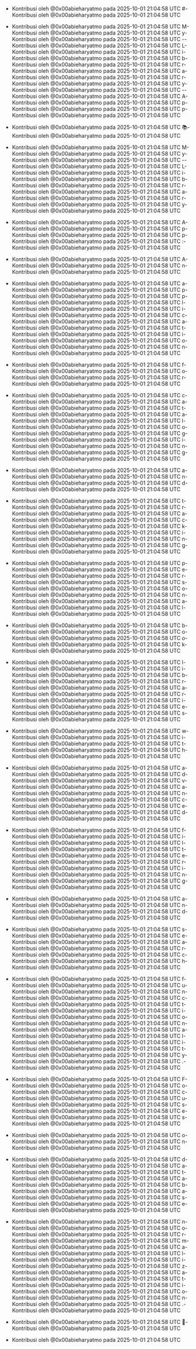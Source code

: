 - Kontribusi oleh @0x00abieharyatmo pada 2025-10-01 21:04:58 UTC
#- Kontribusi oleh @0x00abieharyatmo pada 2025-10-01 21:04:58 UTC
 - Kontribusi oleh @0x00abieharyatmo pada 2025-10-01 21:04:58 UTC
M- Kontribusi oleh @0x00abieharyatmo pada 2025-10-01 21:04:58 UTC
y- Kontribusi oleh @0x00abieharyatmo pada 2025-10-01 21:04:58 UTC
-- Kontribusi oleh @0x00abieharyatmo pada 2025-10-01 21:04:58 UTC
L- Kontribusi oleh @0x00abieharyatmo pada 2025-10-01 21:04:58 UTC
i- Kontribusi oleh @0x00abieharyatmo pada 2025-10-01 21:04:58 UTC
b- Kontribusi oleh @0x00abieharyatmo pada 2025-10-01 21:04:58 UTC
r- Kontribusi oleh @0x00abieharyatmo pada 2025-10-01 21:04:58 UTC
a- Kontribusi oleh @0x00abieharyatmo pada 2025-10-01 21:04:58 UTC
r- Kontribusi oleh @0x00abieharyatmo pada 2025-10-01 21:04:58 UTC
y- Kontribusi oleh @0x00abieharyatmo pada 2025-10-01 21:04:58 UTC
-- Kontribusi oleh @0x00abieharyatmo pada 2025-10-01 21:04:58 UTC
A- Kontribusi oleh @0x00abieharyatmo pada 2025-10-01 21:04:58 UTC
p- Kontribusi oleh @0x00abieharyatmo pada 2025-10-01 21:04:58 UTC
p- Kontribusi oleh @0x00abieharyatmo pada 2025-10-01 21:04:58 UTC

- Kontribusi oleh @0x00abieharyatmo pada 2025-10-01 21:04:58 UTC
📚- Kontribusi oleh @0x00abieharyatmo pada 2025-10-01 21:04:58 UTC
 - Kontribusi oleh @0x00abieharyatmo pada 2025-10-01 21:04:58 UTC
M- Kontribusi oleh @0x00abieharyatmo pada 2025-10-01 21:04:58 UTC
y- Kontribusi oleh @0x00abieharyatmo pada 2025-10-01 21:04:58 UTC
-- Kontribusi oleh @0x00abieharyatmo pada 2025-10-01 21:04:58 UTC
L- Kontribusi oleh @0x00abieharyatmo pada 2025-10-01 21:04:58 UTC
i- Kontribusi oleh @0x00abieharyatmo pada 2025-10-01 21:04:58 UTC
b- Kontribusi oleh @0x00abieharyatmo pada 2025-10-01 21:04:58 UTC
r- Kontribusi oleh @0x00abieharyatmo pada 2025-10-01 21:04:58 UTC
a- Kontribusi oleh @0x00abieharyatmo pada 2025-10-01 21:04:58 UTC
r- Kontribusi oleh @0x00abieharyatmo pada 2025-10-01 21:04:58 UTC
y- Kontribusi oleh @0x00abieharyatmo pada 2025-10-01 21:04:58 UTC
 - Kontribusi oleh @0x00abieharyatmo pada 2025-10-01 21:04:58 UTC
A- Kontribusi oleh @0x00abieharyatmo pada 2025-10-01 21:04:58 UTC
p- Kontribusi oleh @0x00abieharyatmo pada 2025-10-01 21:04:58 UTC
p- Kontribusi oleh @0x00abieharyatmo pada 2025-10-01 21:04:58 UTC
:- Kontribusi oleh @0x00abieharyatmo pada 2025-10-01 21:04:58 UTC
 - Kontribusi oleh @0x00abieharyatmo pada 2025-10-01 21:04:58 UTC
A- Kontribusi oleh @0x00abieharyatmo pada 2025-10-01 21:04:58 UTC
n- Kontribusi oleh @0x00abieharyatmo pada 2025-10-01 21:04:58 UTC
 - Kontribusi oleh @0x00abieharyatmo pada 2025-10-01 21:04:58 UTC
a- Kontribusi oleh @0x00abieharyatmo pada 2025-10-01 21:04:58 UTC
p- Kontribusi oleh @0x00abieharyatmo pada 2025-10-01 21:04:58 UTC
p- Kontribusi oleh @0x00abieharyatmo pada 2025-10-01 21:04:58 UTC
l- Kontribusi oleh @0x00abieharyatmo pada 2025-10-01 21:04:58 UTC
i- Kontribusi oleh @0x00abieharyatmo pada 2025-10-01 21:04:58 UTC
c- Kontribusi oleh @0x00abieharyatmo pada 2025-10-01 21:04:58 UTC
a- Kontribusi oleh @0x00abieharyatmo pada 2025-10-01 21:04:58 UTC
t- Kontribusi oleh @0x00abieharyatmo pada 2025-10-01 21:04:58 UTC
i- Kontribusi oleh @0x00abieharyatmo pada 2025-10-01 21:04:58 UTC
o- Kontribusi oleh @0x00abieharyatmo pada 2025-10-01 21:04:58 UTC
n- Kontribusi oleh @0x00abieharyatmo pada 2025-10-01 21:04:58 UTC
 - Kontribusi oleh @0x00abieharyatmo pada 2025-10-01 21:04:58 UTC
f- Kontribusi oleh @0x00abieharyatmo pada 2025-10-01 21:04:58 UTC
o- Kontribusi oleh @0x00abieharyatmo pada 2025-10-01 21:04:58 UTC
r- Kontribusi oleh @0x00abieharyatmo pada 2025-10-01 21:04:58 UTC
 - Kontribusi oleh @0x00abieharyatmo pada 2025-10-01 21:04:58 UTC
c- Kontribusi oleh @0x00abieharyatmo pada 2025-10-01 21:04:58 UTC
a- Kontribusi oleh @0x00abieharyatmo pada 2025-10-01 21:04:58 UTC
t- Kontribusi oleh @0x00abieharyatmo pada 2025-10-01 21:04:58 UTC
a- Kontribusi oleh @0x00abieharyatmo pada 2025-10-01 21:04:58 UTC
l- Kontribusi oleh @0x00abieharyatmo pada 2025-10-01 21:04:58 UTC
o- Kontribusi oleh @0x00abieharyatmo pada 2025-10-01 21:04:58 UTC
g- Kontribusi oleh @0x00abieharyatmo pada 2025-10-01 21:04:58 UTC
i- Kontribusi oleh @0x00abieharyatmo pada 2025-10-01 21:04:58 UTC
n- Kontribusi oleh @0x00abieharyatmo pada 2025-10-01 21:04:58 UTC
g- Kontribusi oleh @0x00abieharyatmo pada 2025-10-01 21:04:58 UTC
 - Kontribusi oleh @0x00abieharyatmo pada 2025-10-01 21:04:58 UTC
a- Kontribusi oleh @0x00abieharyatmo pada 2025-10-01 21:04:58 UTC
n- Kontribusi oleh @0x00abieharyatmo pada 2025-10-01 21:04:58 UTC
d- Kontribusi oleh @0x00abieharyatmo pada 2025-10-01 21:04:58 UTC
 - Kontribusi oleh @0x00abieharyatmo pada 2025-10-01 21:04:58 UTC
t- Kontribusi oleh @0x00abieharyatmo pada 2025-10-01 21:04:58 UTC
r- Kontribusi oleh @0x00abieharyatmo pada 2025-10-01 21:04:58 UTC
a- Kontribusi oleh @0x00abieharyatmo pada 2025-10-01 21:04:58 UTC
c- Kontribusi oleh @0x00abieharyatmo pada 2025-10-01 21:04:58 UTC
k- Kontribusi oleh @0x00abieharyatmo pada 2025-10-01 21:04:58 UTC
i- Kontribusi oleh @0x00abieharyatmo pada 2025-10-01 21:04:58 UTC
n- Kontribusi oleh @0x00abieharyatmo pada 2025-10-01 21:04:58 UTC
g- Kontribusi oleh @0x00abieharyatmo pada 2025-10-01 21:04:58 UTC
 - Kontribusi oleh @0x00abieharyatmo pada 2025-10-01 21:04:58 UTC
p- Kontribusi oleh @0x00abieharyatmo pada 2025-10-01 21:04:58 UTC
e- Kontribusi oleh @0x00abieharyatmo pada 2025-10-01 21:04:58 UTC
r- Kontribusi oleh @0x00abieharyatmo pada 2025-10-01 21:04:58 UTC
s- Kontribusi oleh @0x00abieharyatmo pada 2025-10-01 21:04:58 UTC
o- Kontribusi oleh @0x00abieharyatmo pada 2025-10-01 21:04:58 UTC
n- Kontribusi oleh @0x00abieharyatmo pada 2025-10-01 21:04:58 UTC
a- Kontribusi oleh @0x00abieharyatmo pada 2025-10-01 21:04:58 UTC
l- Kontribusi oleh @0x00abieharyatmo pada 2025-10-01 21:04:58 UTC
 - Kontribusi oleh @0x00abieharyatmo pada 2025-10-01 21:04:58 UTC
b- Kontribusi oleh @0x00abieharyatmo pada 2025-10-01 21:04:58 UTC
o- Kontribusi oleh @0x00abieharyatmo pada 2025-10-01 21:04:58 UTC
o- Kontribusi oleh @0x00abieharyatmo pada 2025-10-01 21:04:58 UTC
k- Kontribusi oleh @0x00abieharyatmo pada 2025-10-01 21:04:58 UTC
 - Kontribusi oleh @0x00abieharyatmo pada 2025-10-01 21:04:58 UTC
l- Kontribusi oleh @0x00abieharyatmo pada 2025-10-01 21:04:58 UTC
i- Kontribusi oleh @0x00abieharyatmo pada 2025-10-01 21:04:58 UTC
b- Kontribusi oleh @0x00abieharyatmo pada 2025-10-01 21:04:58 UTC
r- Kontribusi oleh @0x00abieharyatmo pada 2025-10-01 21:04:58 UTC
a- Kontribusi oleh @0x00abieharyatmo pada 2025-10-01 21:04:58 UTC
r- Kontribusi oleh @0x00abieharyatmo pada 2025-10-01 21:04:58 UTC
i- Kontribusi oleh @0x00abieharyatmo pada 2025-10-01 21:04:58 UTC
e- Kontribusi oleh @0x00abieharyatmo pada 2025-10-01 21:04:58 UTC
s- Kontribusi oleh @0x00abieharyatmo pada 2025-10-01 21:04:58 UTC
 - Kontribusi oleh @0x00abieharyatmo pada 2025-10-01 21:04:58 UTC
w- Kontribusi oleh @0x00abieharyatmo pada 2025-10-01 21:04:58 UTC
i- Kontribusi oleh @0x00abieharyatmo pada 2025-10-01 21:04:58 UTC
t- Kontribusi oleh @0x00abieharyatmo pada 2025-10-01 21:04:58 UTC
h- Kontribusi oleh @0x00abieharyatmo pada 2025-10-01 21:04:58 UTC
 - Kontribusi oleh @0x00abieharyatmo pada 2025-10-01 21:04:58 UTC
a- Kontribusi oleh @0x00abieharyatmo pada 2025-10-01 21:04:58 UTC
d- Kontribusi oleh @0x00abieharyatmo pada 2025-10-01 21:04:58 UTC
v- Kontribusi oleh @0x00abieharyatmo pada 2025-10-01 21:04:58 UTC
a- Kontribusi oleh @0x00abieharyatmo pada 2025-10-01 21:04:58 UTC
n- Kontribusi oleh @0x00abieharyatmo pada 2025-10-01 21:04:58 UTC
c- Kontribusi oleh @0x00abieharyatmo pada 2025-10-01 21:04:58 UTC
e- Kontribusi oleh @0x00abieharyatmo pada 2025-10-01 21:04:58 UTC
d- Kontribusi oleh @0x00abieharyatmo pada 2025-10-01 21:04:58 UTC
 - Kontribusi oleh @0x00abieharyatmo pada 2025-10-01 21:04:58 UTC
f- Kontribusi oleh @0x00abieharyatmo pada 2025-10-01 21:04:58 UTC
i- Kontribusi oleh @0x00abieharyatmo pada 2025-10-01 21:04:58 UTC
l- Kontribusi oleh @0x00abieharyatmo pada 2025-10-01 21:04:58 UTC
t- Kontribusi oleh @0x00abieharyatmo pada 2025-10-01 21:04:58 UTC
e- Kontribusi oleh @0x00abieharyatmo pada 2025-10-01 21:04:58 UTC
r- Kontribusi oleh @0x00abieharyatmo pada 2025-10-01 21:04:58 UTC
i- Kontribusi oleh @0x00abieharyatmo pada 2025-10-01 21:04:58 UTC
n- Kontribusi oleh @0x00abieharyatmo pada 2025-10-01 21:04:58 UTC
g- Kontribusi oleh @0x00abieharyatmo pada 2025-10-01 21:04:58 UTC
 - Kontribusi oleh @0x00abieharyatmo pada 2025-10-01 21:04:58 UTC
a- Kontribusi oleh @0x00abieharyatmo pada 2025-10-01 21:04:58 UTC
n- Kontribusi oleh @0x00abieharyatmo pada 2025-10-01 21:04:58 UTC
d- Kontribusi oleh @0x00abieharyatmo pada 2025-10-01 21:04:58 UTC
 - Kontribusi oleh @0x00abieharyatmo pada 2025-10-01 21:04:58 UTC
s- Kontribusi oleh @0x00abieharyatmo pada 2025-10-01 21:04:58 UTC
e- Kontribusi oleh @0x00abieharyatmo pada 2025-10-01 21:04:58 UTC
a- Kontribusi oleh @0x00abieharyatmo pada 2025-10-01 21:04:58 UTC
r- Kontribusi oleh @0x00abieharyatmo pada 2025-10-01 21:04:58 UTC
c- Kontribusi oleh @0x00abieharyatmo pada 2025-10-01 21:04:58 UTC
h- Kontribusi oleh @0x00abieharyatmo pada 2025-10-01 21:04:58 UTC
 - Kontribusi oleh @0x00abieharyatmo pada 2025-10-01 21:04:58 UTC
f- Kontribusi oleh @0x00abieharyatmo pada 2025-10-01 21:04:58 UTC
u- Kontribusi oleh @0x00abieharyatmo pada 2025-10-01 21:04:58 UTC
n- Kontribusi oleh @0x00abieharyatmo pada 2025-10-01 21:04:58 UTC
c- Kontribusi oleh @0x00abieharyatmo pada 2025-10-01 21:04:58 UTC
t- Kontribusi oleh @0x00abieharyatmo pada 2025-10-01 21:04:58 UTC
i- Kontribusi oleh @0x00abieharyatmo pada 2025-10-01 21:04:58 UTC
o- Kontribusi oleh @0x00abieharyatmo pada 2025-10-01 21:04:58 UTC
n- Kontribusi oleh @0x00abieharyatmo pada 2025-10-01 21:04:58 UTC
a- Kontribusi oleh @0x00abieharyatmo pada 2025-10-01 21:04:58 UTC
l- Kontribusi oleh @0x00abieharyatmo pada 2025-10-01 21:04:58 UTC
i- Kontribusi oleh @0x00abieharyatmo pada 2025-10-01 21:04:58 UTC
t- Kontribusi oleh @0x00abieharyatmo pada 2025-10-01 21:04:58 UTC
y- Kontribusi oleh @0x00abieharyatmo pada 2025-10-01 21:04:58 UTC
.- Kontribusi oleh @0x00abieharyatmo pada 2025-10-01 21:04:58 UTC
 - Kontribusi oleh @0x00abieharyatmo pada 2025-10-01 21:04:58 UTC
F- Kontribusi oleh @0x00abieharyatmo pada 2025-10-01 21:04:58 UTC
o- Kontribusi oleh @0x00abieharyatmo pada 2025-10-01 21:04:58 UTC
c- Kontribusi oleh @0x00abieharyatmo pada 2025-10-01 21:04:58 UTC
u- Kontribusi oleh @0x00abieharyatmo pada 2025-10-01 21:04:58 UTC
s- Kontribusi oleh @0x00abieharyatmo pada 2025-10-01 21:04:58 UTC
e- Kontribusi oleh @0x00abieharyatmo pada 2025-10-01 21:04:58 UTC
s- Kontribusi oleh @0x00abieharyatmo pada 2025-10-01 21:04:58 UTC
 - Kontribusi oleh @0x00abieharyatmo pada 2025-10-01 21:04:58 UTC
o- Kontribusi oleh @0x00abieharyatmo pada 2025-10-01 21:04:58 UTC
n- Kontribusi oleh @0x00abieharyatmo pada 2025-10-01 21:04:58 UTC
 - Kontribusi oleh @0x00abieharyatmo pada 2025-10-01 21:04:58 UTC
d- Kontribusi oleh @0x00abieharyatmo pada 2025-10-01 21:04:58 UTC
a- Kontribusi oleh @0x00abieharyatmo pada 2025-10-01 21:04:58 UTC
t- Kontribusi oleh @0x00abieharyatmo pada 2025-10-01 21:04:58 UTC
a- Kontribusi oleh @0x00abieharyatmo pada 2025-10-01 21:04:58 UTC
b- Kontribusi oleh @0x00abieharyatmo pada 2025-10-01 21:04:58 UTC
a- Kontribusi oleh @0x00abieharyatmo pada 2025-10-01 21:04:58 UTC
s- Kontribusi oleh @0x00abieharyatmo pada 2025-10-01 21:04:58 UTC
e- Kontribusi oleh @0x00abieharyatmo pada 2025-10-01 21:04:58 UTC
 - Kontribusi oleh @0x00abieharyatmo pada 2025-10-01 21:04:58 UTC
n- Kontribusi oleh @0x00abieharyatmo pada 2025-10-01 21:04:58 UTC
o- Kontribusi oleh @0x00abieharyatmo pada 2025-10-01 21:04:58 UTC
r- Kontribusi oleh @0x00abieharyatmo pada 2025-10-01 21:04:58 UTC
m- Kontribusi oleh @0x00abieharyatmo pada 2025-10-01 21:04:58 UTC
a- Kontribusi oleh @0x00abieharyatmo pada 2025-10-01 21:04:58 UTC
l- Kontribusi oleh @0x00abieharyatmo pada 2025-10-01 21:04:58 UTC
i- Kontribusi oleh @0x00abieharyatmo pada 2025-10-01 21:04:58 UTC
z- Kontribusi oleh @0x00abieharyatmo pada 2025-10-01 21:04:58 UTC
a- Kontribusi oleh @0x00abieharyatmo pada 2025-10-01 21:04:58 UTC
t- Kontribusi oleh @0x00abieharyatmo pada 2025-10-01 21:04:58 UTC
i- Kontribusi oleh @0x00abieharyatmo pada 2025-10-01 21:04:58 UTC
o- Kontribusi oleh @0x00abieharyatmo pada 2025-10-01 21:04:58 UTC
n- Kontribusi oleh @0x00abieharyatmo pada 2025-10-01 21:04:58 UTC
.- Kontribusi oleh @0x00abieharyatmo pada 2025-10-01 21:04:58 UTC
 - Kontribusi oleh @0x00abieharyatmo pada 2025-10-01 21:04:58 UTC
🔖- Kontribusi oleh @0x00abieharyatmo pada 2025-10-01 21:04:58 UTC

- Kontribusi oleh @0x00abieharyatmo pada 2025-10-01 21:04:58 UTC
